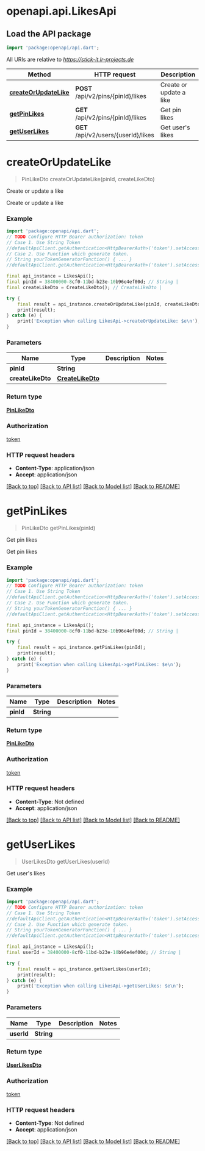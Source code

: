 # openapi.api.LikesApi

## Load the API package
```dart
import 'package:openapi/api.dart';
```

All URIs are relative to *https://stick-it.lr-projects.de*

Method | HTTP request | Description
------------- | ------------- | -------------
[**createOrUpdateLike**](LikesApi.md#createorupdatelike) | **POST** /api/v2/pins/{pinId}/likes | Create or update a like
[**getPinLikes**](LikesApi.md#getpinlikes) | **GET** /api/v2/pins/{pinId}/likes | Get pin likes
[**getUserLikes**](LikesApi.md#getuserlikes) | **GET** /api/v2/users/{userId}/likes | Get user's likes


# **createOrUpdateLike**
> PinLikeDto createOrUpdateLike(pinId, createLikeDto)

Create or update a like

Create or update a like

### Example
```dart
import 'package:openapi/api.dart';
// TODO Configure HTTP Bearer authorization: token
// Case 1. Use String Token
//defaultApiClient.getAuthentication<HttpBearerAuth>('token').setAccessToken('YOUR_ACCESS_TOKEN');
// Case 2. Use Function which generate token.
// String yourTokenGeneratorFunction() { ... }
//defaultApiClient.getAuthentication<HttpBearerAuth>('token').setAccessToken(yourTokenGeneratorFunction);

final api_instance = LikesApi();
final pinId = 38400000-8cf0-11bd-b23e-10b96e4ef00d; // String | 
final createLikeDto = CreateLikeDto(); // CreateLikeDto | 

try {
    final result = api_instance.createOrUpdateLike(pinId, createLikeDto);
    print(result);
} catch (e) {
    print('Exception when calling LikesApi->createOrUpdateLike: $e\n');
}
```

### Parameters

Name | Type | Description  | Notes
------------- | ------------- | ------------- | -------------
 **pinId** | **String**|  | 
 **createLikeDto** | [**CreateLikeDto**](CreateLikeDto.md)|  | 

### Return type

[**PinLikeDto**](PinLikeDto.md)

### Authorization

[token](../README.md#token)

### HTTP request headers

 - **Content-Type**: application/json
 - **Accept**: application/json

[[Back to top]](#) [[Back to API list]](../README.md#documentation-for-api-endpoints) [[Back to Model list]](../README.md#documentation-for-models) [[Back to README]](../README.md)

# **getPinLikes**
> PinLikeDto getPinLikes(pinId)

Get pin likes

Get pin likes

### Example
```dart
import 'package:openapi/api.dart';
// TODO Configure HTTP Bearer authorization: token
// Case 1. Use String Token
//defaultApiClient.getAuthentication<HttpBearerAuth>('token').setAccessToken('YOUR_ACCESS_TOKEN');
// Case 2. Use Function which generate token.
// String yourTokenGeneratorFunction() { ... }
//defaultApiClient.getAuthentication<HttpBearerAuth>('token').setAccessToken(yourTokenGeneratorFunction);

final api_instance = LikesApi();
final pinId = 38400000-8cf0-11bd-b23e-10b96e4ef00d; // String | 

try {
    final result = api_instance.getPinLikes(pinId);
    print(result);
} catch (e) {
    print('Exception when calling LikesApi->getPinLikes: $e\n');
}
```

### Parameters

Name | Type | Description  | Notes
------------- | ------------- | ------------- | -------------
 **pinId** | **String**|  | 

### Return type

[**PinLikeDto**](PinLikeDto.md)

### Authorization

[token](../README.md#token)

### HTTP request headers

 - **Content-Type**: Not defined
 - **Accept**: application/json

[[Back to top]](#) [[Back to API list]](../README.md#documentation-for-api-endpoints) [[Back to Model list]](../README.md#documentation-for-models) [[Back to README]](../README.md)

# **getUserLikes**
> UserLikesDto getUserLikes(userId)

Get user's likes

### Example
```dart
import 'package:openapi/api.dart';
// TODO Configure HTTP Bearer authorization: token
// Case 1. Use String Token
//defaultApiClient.getAuthentication<HttpBearerAuth>('token').setAccessToken('YOUR_ACCESS_TOKEN');
// Case 2. Use Function which generate token.
// String yourTokenGeneratorFunction() { ... }
//defaultApiClient.getAuthentication<HttpBearerAuth>('token').setAccessToken(yourTokenGeneratorFunction);

final api_instance = LikesApi();
final userId = 38400000-8cf0-11bd-b23e-10b96e4ef00d; // String | 

try {
    final result = api_instance.getUserLikes(userId);
    print(result);
} catch (e) {
    print('Exception when calling LikesApi->getUserLikes: $e\n');
}
```

### Parameters

Name | Type | Description  | Notes
------------- | ------------- | ------------- | -------------
 **userId** | **String**|  | 

### Return type

[**UserLikesDto**](UserLikesDto.md)

### Authorization

[token](../README.md#token)

### HTTP request headers

 - **Content-Type**: Not defined
 - **Accept**: application/json

[[Back to top]](#) [[Back to API list]](../README.md#documentation-for-api-endpoints) [[Back to Model list]](../README.md#documentation-for-models) [[Back to README]](../README.md)

